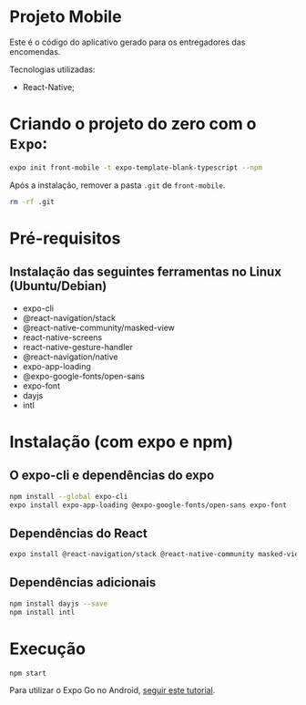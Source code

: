 # Projeto Mobile

Este é o código do aplicativo gerado para os entregadores das encomendas. 

Tecnologias utilizadas:

- React-Native;

# Criando o projeto do zero com o `Expo`:

```bash
expo init front-mobile -t expo-template-blank-typescript --npm
```

Após a instalação, remover a pasta `.git` de `front-mobile`.

```bash
rm -rf .git
```

# Pré-requisitos

## Instalação das seguintes ferramentas no Linux (Ubuntu/Debian)

- expo-cli
- @react-navigation/stack
- @react-native-community/masked-view
- react-native-screens
- react-native-gesture-handler
- @react-navigation/native
- expo-app-loading
- @expo-google-fonts/open-sans
- expo-font
- dayjs
- intl

# Instalação (com expo e npm)

## O expo-cli e dependências do expo

```bash 
npm install --global expo-cli
expo install expo-app-loading @expo-google-fonts/open-sans expo-font
```

## Dependências do React

```bash 
expo install @react-navigation/stack @react-native-community masked-view  react-native-screens  react-native-gesture-handler  @react-navigation/native 
```

## Dependências adicionais

```bash 
npm install dayjs --save
npm install intl
```

# Execução

```bash
npm start
```

Para utilizar o Expo Go no Android, [seguir este tutorial](https://docs.expo.dev/get-started/create-a-new-app/).
